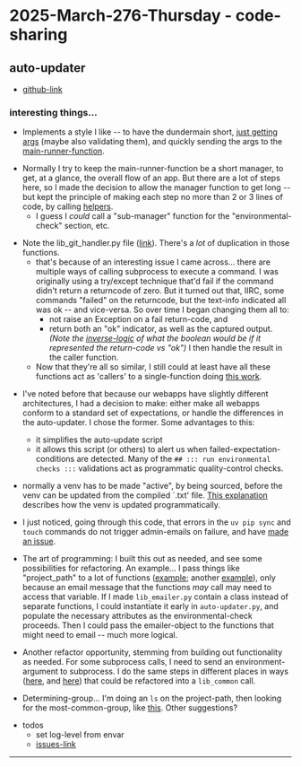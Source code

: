 2025-March-276-Thursday - code-sharing
======================================

## auto-updater

- [github-link](https://github.com/Brown-University-Library/requirements-auto-updater)

### interesting things...

- Implements a style I like -- to have the dundermain short, [just getting args][args] (maybe also validating them), and quickly sending the args to the [main-runner-function][main].

[args]: <https://github.com/Brown-University-Library/requirements-auto-updater/blob/b13f3db861d4fea4f8719f7ab10a697de5eae22d/auto_updater.py#L304-L317>

[main]: <https://github.com/Brown-University-Library/requirements-auto-updater/blob/b13f3db861d4fea4f8719f7ab10a697de5eae22d/auto_updater.py#L214>

- Normally I try to keep the main-runner-function be a short manager, to get, at a glance, the overall flow of an app. But there are a lot of steps here, so I made the decision to allow the manager function to get long -- but kept the principle of making each step no more than 2 or 3 lines of code, by calling [helpers][lib_helpers].
    - I guess I _could_ call a "sub-manager" function for the "environmental-check" section, etc.

[lib_helpers]: <https://github.com/Brown-University-Library/requirements-auto-updater/blob/b13f3db861d4fea4f8719f7ab10a697de5eae22d/auto_updater.py#L27-L30>

- Note the lib_git_handler.py file ([link][git_handler_link]). There's a _lot_ of duplication in those functions.
    - that's because of an interesting issue I came across... there are multiple ways of calling subprocess to execute a command. I was originally using a try/except technique that'd fail if the command didn't return a returncode of zero. But it turned out that, IIRC, some commands "failed" on the returncode, but the text-info indicated all was ok -- and vice-versa. So over time I began changing them all to:
        - not raise an Exception on a fail return-code, and
        - return both an "ok" indicator, as well as the captured output. _(Note the [inverse-logic][ilogic] of what the boolean would be if it represented the return-code vs "ok")_ I then handle the result in the caller function.
    - Now that they're all so similar, I still could at least have all these functions act as 'callers' to a single-function doing [this work](https://github.com/Brown-University-Library/requirements-auto-updater/blob/6e8b540ad1a6f389e115f2cfb364751380b94f58/lib/lib_git_handler.py#L13-L17).

[git_handler_link]: <https://github.com/Brown-University-Library/requirements-auto-updater/blob/main/lib/lib_git_handler.py>

[ilogic]: <https://github.com/Brown-University-Library/requirements-auto-updater/blob/main/lib/lib_git_handler.py#L15>

- I've noted before that because our webapps have slightly different architectures, I had a decision to make: either make all webapps conform to a standard set of expectations, or handle the differences in the auto-updater. I chose the former. Some advantages to this:
    - it simplifies the auto-update script
    - it allows this script (or others) to alert us when failed-expectation-conditions are detected. Many of the `## ::: run environmental checks :::` validations act as programmatic quality-control checks.

- normally a venv has to be made "active", by being sourced, before the venv can be updated from the compiled `.txt' file. [This explanation](https://github.com/Brown-University-Library/requirements-auto-updater/blob/6e8b540ad1a6f389e115f2cfb364751380b94f58/auto_updater.py#L128-L136) describes how the venv is updated programmatically.

- I just noticed, going through this code, that errors in the `uv pip sync` and `touch` commands do not trigger admin-emails on failure, and have [made an issue](https://github.com/Brown-University-Library/requirements-auto-updater/issues/12).

- The art of programming: I built this out as needed, and see some possibilities for refactoring. An example... I pass things like "project_path" to a lot of functions ([example][ex1]; another [example][ex2]), only because an email message that the functions _may_ call may need to access that variable. If I made `lib_emailer.py` contain a class instead of separate functions, I could instantiate it early in `auto-updater.py`, and populate the necessary attributes as the environmental-check proceeds. Then I could pass the emailer-object to the functions that might need to email -- much more logical.  

[ex1]: <https://github.com/Brown-University-Library/requirements-auto-updater/blob/b13f3db861d4fea4f8719f7ab10a697de5eae22d/auto_updater.py#L230>
[ex2]: <https://github.com/Brown-University-Library/requirements-auto-updater/blob/b13f3db861d4fea4f8719f7ab10a697de5eae22d/auto_updater.py#L232>

- Another refactor opportunity, stemming from building out functionality as needed. For some subprocess calls, I need to send an environment-argument to subprocess. I do the same steps in different places in ways ([here][hr1], and [here][hr2]) that could be refactored into a `lib_common` call.

[hr1]: <https://github.com/Brown-University-Library/requirements-auto-updater/blob/4d768b787f187803e90e257becb319ff395e48d8/auto_updater.py#L142-L144>
[hr2]: <https://github.com/Brown-University-Library/requirements-auto-updater/blob/4d768b787f187803e90e257becb319ff395e48d8/lib/lib_call_runtests.py#L24>

- Determining-group... I'm doing an `ls` on the project-path, then looking for the most-common-group, like [this][grp]. Other suggestions?

[grp]: <https://github.com/Brown-University-Library/requirements-auto-updater/blob/4d768b787f187803e90e257becb319ff395e48d8/lib/lib_environment_checker.py#L279>


- todos
    - set log-level from envar
    - [issues-link](https://github.com/Brown-University-Library/requirements-auto-updater/issues)

---